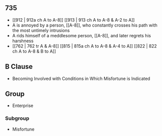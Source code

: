 ## 735
- [[912 | 912a ch A to A-8]] [[913 | 913 ch A to A-8 &amp; A-2 to A]] 
- A is annoyed by a person, [[A-8]], who constantly crosses his path with the most untimely intrusions
- A rids himself of a meddlesome person, [[A-8]], and later regrets his harshness
- [[762 | 762 tr A &amp; A-8]] [[815 | 815a ch A to A-8 &amp; A-4 to A]] [[822 | 822 ch A to A-8 &amp; B to A]] 

## B Clause
- Becoming Involved with Conditions in Which Misfortune is Indicated

## Group
- Enterprise

### Subgroup
- Misfortune

